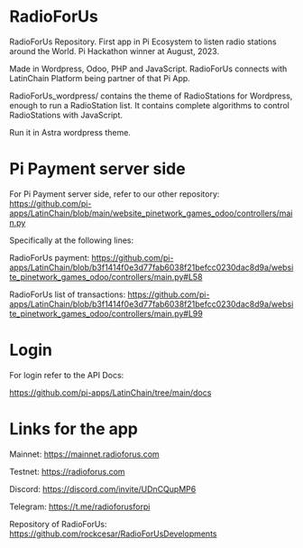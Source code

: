 # RadioForUs
RadioForUs Repository. First app in Pi Ecosystem to listen radio stations around the World. Pi Hackathon winner at August, 2023.

Made in Wordpress, Odoo, PHP and JavaScript. RadioForUs connects with LatinChain Platform being partner of that Pi App.

RadioForUs_wordpress/ contains the theme of RadioStations for Wordpress, enough to run a RadioStation list. It contains complete algorithms to control RadioStations with JavaScript.

Run it in Astra wordpress theme.

# Pi Payment server side

For Pi Payment server side, refer to our other repository:
https://github.com/pi-apps/LatinChain/blob/main/website_pinetwork_games_odoo/controllers/main.py

Specifically at the following lines:

RadioForUs payment: https://github.com/pi-apps/LatinChain/blob/b3f1414f0e3d77fab6038f21befcc0230dac8d9a/website_pinetwork_games_odoo/controllers/main.py#L58

RadioForUs list of transactions: https://github.com/pi-apps/LatinChain/blob/b3f1414f0e3d77fab6038f21befcc0230dac8d9a/website_pinetwork_games_odoo/controllers/main.py#L99

# Login

For login refer to the API Docs:

https://github.com/pi-apps/LatinChain/tree/main/docs

# Links for the app

Mainnet:
https://mainnet.radioforus.com

Testnet:
https://radioforus.com

Discord:
https://discord.com/invite/UDnCQupMP6

Telegram:
https://t.me/radioforusforpi

Repository of RadioForUs:
https://github.com/rockcesar/RadioForUsDevelopments
